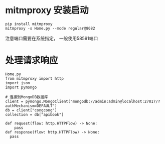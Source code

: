 # mitmproxy  安装启动
```
pip install mitmproxy
mitmproxy -s Home.py --mode regular@8082
```
注意端口需要在系统指定， 一般使用58591端口

# 处理请求响应

```
Home.py
from mitmproxy import http
import json
import pymongo

# 连接到MongoDB数据库
client = pymongo.MongoClient("mongodb://admin:admin@localhost:27017/?authMechanism=DEFAULT")
db = client["congcong"]
collection = db["apibook"]

def request(flow: http.HTTPFlow) -> None:
    pass
def response(flow: http.HTTPFlow) -> None:
  pass
```
